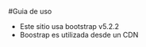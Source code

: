 #Guia de uso<!-- como el h1  -->
* Este sitio usa bootstrap v5.2.2
* Boostrap es utilizada desde un CDN